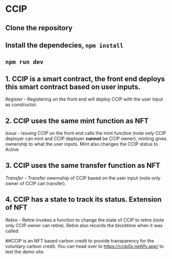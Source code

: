 # CCIP  

## Clone the repository 

## Install the dependecies, `npm install`
## `npm run dev`

## 1. CCIP is a smart contract, the front end deploys this smart contract based on user inputs. 
*Register* - Registering on the front end will deploy CCIP with the user input as constructor. 

## 2. CCIP uses the same mint function as NFT 
*Issue* - Issuing CCIP on the front end calls the mint function (note only CCIP deployer can mint and CCIP deployer ***cannot*** be CCIP owner), minting gives ownership to what the user inputs. Mint also changes the CCIP status to Active

## 3. CCIP uses the same transfer function as NFT
*Transfer* - Transfer owernship of CCIP based on the user input (note only owner of CCIP can transfer).

## 4. CCIP has a state to track its status. Extension of NFT
*Retire* - Retire invokes a function to change the state of CCIP to retire (note only CCIP owner can retire). Retire also records the blocktime when it was called. 

##CCIP is an NFT based carbon credit to provide transparency for the voluntary carbon credit. You can head over to https://ccip0x.netlify.app/ to test the demo site.


